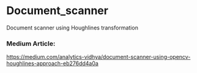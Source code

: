# Document_scanner
Document scanner using Houghlines transformation
### Medium Article: 
https://medium.com/analytics-vidhya/document-scanner-using-opencv-houghlines-approach-eb276dd4a0a
